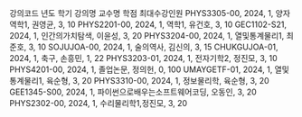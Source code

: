 강의코드 년도 학기 강의명 교수명 학점 최대수강인원
PHYS3305-00, 2024, 1, 양자역학1, 권영균, 3, 10
PHYS2201-00, 2024, 1, 역학1, 유건호, 3, 10
GEC1102-S21, 2024, 1, 인간의가치탐색, 이윤성, 3, 20
PHYS3204-00, 2024, 1, 열및통계물리1, 최준호, 3, 10
SOJUJOA-00, 2024, 1, 술의역사, 김신의, 3, 15
CHUKGUJOA-01, 2024, 1, 축구, 손흥민, 1, 22
PHYS3203-01, 2024, 1, 전자기학2, 정진모, 3, 10
PHYS4201-00, 2024, 1, 졸업논문, 정의헌, 0, 100
UMAYGETF-01, 2024, 1, 열및통계물리1, 육순형, 3, 20
PHYS3310-00, 2024, 1, 정보물리학, 육순형, 3, 20
GEE1345-S00, 2024, 1, 파이썬으로배우는소프트웨어코딩, 오동인, 3, 20
PHYS2302-00, 2024, 1, 수리물리학1,정진모, 3, 20